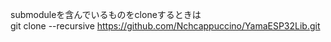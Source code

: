 submoduleを含んでいるものをcloneするときは     
git clone --recursive https://github.com/Nchcappuccino/YamaESP32Lib.git
